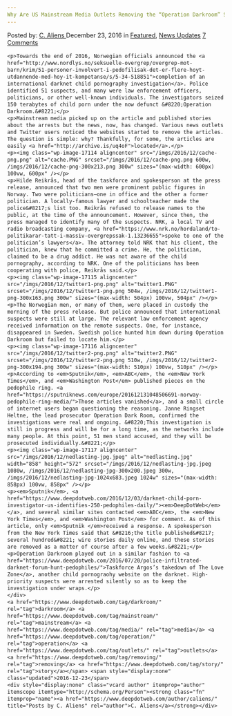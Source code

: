 ```yaml
---
Why Are US Mainstream Media Outlets Removing the “Operation Darkroom” Story?"
---
```

<article class="post-listing post-17105 post type-post status-publish format-standard has-post-thumbnail hentry  tag-darkroom tag-mainstream tag-media tag-operation tag-outlets tag-removing tag-story">
    <div class="post-inner">
        <span>Posted by: <a href="https://www.deepdotweb.com/author/caliens/" title="">C. Aliens </a></span>
    <span>December 23, 2016</span>
    <span>in <a href="https://www.deepdotweb.com/category/deepdot-news/" rel="category tag">Featured</a>, <a href="https://www.deepdotweb.com/category/news-updates/" rel="category tag">News Updates</a></span>
    <span><a href="https://www.deepdotweb.com/2016/12/23/us-mainstream-media-outlets-removing-operation-darkroom-story/#comments">7 Comments</a></span>
    </p>
    <div class="clear"></div>
    
    <p>Towards the end of 2016, Norwegian officials announced the <a href="http://www.nordlys.no/seksuelle-overgrep/overgrep-mot-barn/krim/51-personer-involvert-i-pedofilisak-det-er-flere-hoyt-utdannende-med-hoy-it-kompetanse/s/5-34-518851">completion of an international darknet child pornography investigation</a>. Police identified 51 suspects, and many were law enforcement officers, politicians, or other well-known individuals. The investigators seized 150 terabytes of child porn under the now defunct &#8220;Operation Darkroom.&#8221;</p>
    <p>Mainstream media picked up on the article and published stories about the arrests but the news, now, has changed. Various news outlets and Twitter users noticed the websites started to remove the articles. The question is simple: why? Thankfully, for some, the articles are easily <a href="http://archive.is/uq4oF">located</a>.</p>
    <p><img class="wp-image-17114 aligncenter" src="/imgs/2016/12/cache-png.png" alt="cache.PNG" srcset="/imgs/2016/12/cache-png.png 600w, /imgs/2016/12/cache-png-300x213.png 300w" sizes="(max-width: 600px) 100vw, 600px" /></p>
    <p>Hilde Reikrås, head of the taskforce and spokesperson at the press release, announced that two men were prominent public figures in Norway. Two were politicians—one in office and the other a former politician. A locally-famous lawyer and schoolteacher made the police&#8217;s list too. Reikrås refused to release names to the public, at the time of the announcement. However, since then, the press managed to identify many of the suspects. NRK, a local TV and radio broadcasting company, <a href="https://www.nrk.no/hordaland/to-politikarar-tatt-i-massiv-overgrepssak-1.13236655">spoke to one of the politician’s lawyers</a>. The attorney told NRK that his client, the politician, knew that he committed a crime. He, the politician, claimed to be a drug addict. He was not aware of the child pornography, according to NRK. One of the politicians has been cooperating with police, Reikrås said.</p>
    <p><img class="wp-image-17115 aligncenter" src="/imgs/2016/12/twitter1-png.png" alt="twitter1.PNG" srcset="/imgs/2016/12/twitter1-png.png 504w, /imgs/2016/12/twitter1-png-300x163.png 300w" sizes="(max-width: 504px) 100vw, 504px" /></p>
    <p>The Norwegian men, or many of them, were placed in custody the morning of the press release. But police announced that international suspects were still at large. The relevant law enforcement agency received information on the remote suspects. One, for instance, disappeared in Sweden. Swedish police hunted him down during Operation Darkroom but failed to locate him.</p>
    <p><img class="wp-image-17116 aligncenter" src="/imgs/2016/12/twitter2-png.png" alt="twitter2.PNG" srcset="/imgs/2016/12/twitter2-png.png 510w, /imgs/2016/12/twitter2-png-300x194.png 300w" sizes="(max-width: 510px) 100vw, 510px" /></p>
    <p>According to <em>Sputnik</em>, <em>ABC</em>, the <em>New York Times</em>, and <em>Washington Post</em> published pieces on the pedophile ring. <a href="https://sputniknews.com/europe/201612131048506691-norway-pedophile-ring-media/">Those articles vanished</a>, and a small circle of internet users began questioning the reasoning. Janne Ringset Heltne, the lead prosecutor Operation Dark Room, confirmed the investigations were real and ongoing. &#8220;This investigation is still in progress and will be for a long time, as the networks include many people. At this point, 51 men stand accused, and they will be prosecuted individually.&#8221;</p>
    <p><img class="wp-image-17117 aligncenter" src="/imgs/2016/12/nedlasting-jpg.jpeg" alt="nedlasting.jpg" width="858" height="572" srcset="/imgs/2016/12/nedlasting-jpg.jpeg 1080w, /imgs/2016/12/nedlasting-jpg-300x200.jpeg 300w, /imgs/2016/12/nedlasting-jpg-1024x683.jpeg 1024w" sizes="(max-width: 858px) 100vw, 858px" /></p>
    <p><em>Sputnik</em>, <a href="https://www.deepdotweb.com/2016/12/03/darknet-child-porn-investigator-us-identifies-250-pedophiles-daily/"><em>DeepDotWeb</em></a>, and several similar sites contacted <em>ABC</em>, the <em>New York Times</em>, and <em>Washington Post</em> for comment. As of this article, only <em>Sputnik </em>received a response. A spokesperson from the New York Times said that &#8216;the title published&#8217; several hundred&#8221; wire stories daily online, and these stories are removed as a matter of course after a few weeks.&#8221;</p>
    <p>Operation Darkroom played out in a similar fashion to <a href="https://www.deepdotweb.com/2016/07/20/police-infiltrated-darknet-forum-hunt-pedophiles/">Taskforce Argos’s takedown of The Love Zone</a>, another child pornograohy website on the darknet. High-priority suspects were arrested silently so as to keep the investigation under wraps.</p>
    </div>
    <a href="https://www.deepdotweb.com/tag/darkroom/" rel="tag">darkroom</a> <a href="https://www.deepdotweb.com/tag/mainstream/" rel="tag">mainstream</a> <a href="https://www.deepdotweb.com/tag/media/" rel="tag">media</a> <a href="https://www.deepdotweb.com/tag/operation/" rel="tag">operation</a> <a href="https://www.deepdotweb.com/tag/outlets/" rel="tag">outlets</a> <a href="https://www.deepdotweb.com/tag/removing/" rel="tag">removing</a> <a href="https://www.deepdotweb.com/tag/story/" rel="tag">story</a></span> <span style="display:none" class="updated">2016-12-23</span>
    <div style="display:none" class="vcard author" itemprop="author" itemscope itemtype="http://schema.org/Person"><strong class="fn" itemprop="name"><a href="https://www.deepdotweb.com/author/caliens/" title="Posts by C. Aliens" rel="author">C. Aliens</a></strong></div>
    
